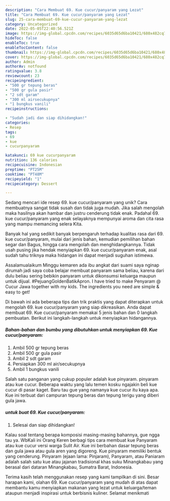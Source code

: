 ```yaml
---
description: "Cara Membuat 69. Kue cucur/panyaram yang Lezat"
title: "Cara Membuat 69. Kue cucur/panyaram yang Lezat"
slug: 25-cara-membuat-69-kue-cucur-panyaram-yang-lezat
category: Uncategorized
date: 2022-05-05T22:40:56.521Z
image: https://img-global.cpcdn.com/recipes/6035d65d6ba10421/680x482cq70/69-kue-cucurpanyaram-foto-resep-utama.jpg
hideToc: false
enableToc: true
enableTocContent: false
thumbnail: https://img-global.cpcdn.com/recipes/6035d65d6ba10421/680x482cq70/69-kue-cucurpanyaram-foto-resep-utama.jpg
cover: https://img-global.cpcdn.com/recipes/6035d65d6ba10421/680x482cq70/69-kue-cucurpanyaram-foto-resep-utama.jpg
author: Admin
authorAv: notfound
ratingvalue: 3.8
reviewcount: 23
recipeingredient:
- "500 gr tepung beras"
- "500 gr gula pasir"
- "2 sdt garam"
- "300 ml airsecukupnya"
- "1 bungkus vanili"
recipeinstructions:

- "Sudah jadi dan siap dihidangkan!"
categories:
- Resep
tags:
- 69
- kue
- cucurpanyaram

katakunci: 69 kue cucurpanyaram 
nutrition: 136 calories
recipecuisine: Indonesian
preptime: "PT25M"
cooktime: "PT48M"
recipeyield: "1"
recipecategory: Dessert

---
```





Sedang mencari ide resep 69. kue cucur/panyaram yang unik? Cara membuatnya sangat tidak susah dan tidak juga mudah. Jika salah mengolah maka hasilnya akan hambar dan justru cenderung tidak enak. Padahal 69. kue cucur/panyaram yang enak selayaknya mempunyai aroma dan cita rasa yang mampu memancing selera Kita.





Banyak hal yang sedikit banyak berpengaruh terhadap kualitas rasa dari 69. kue cucur/panyaram, mulai dari jenis bahan, kemudian pemilihan bahan segar dan Bagus, hingga cara mengolah dan menghidangkannya. Tidak usah pusing jika hendak menyiapkan 69. kue cucur/panyaram enak,      asal sudah tahu triknya maka hidangan ini dapat menjadi suguhan istimewa.














Assalamualaikum Minggu kemaren ada ibu angkat dari suami saya nginap dirumah jadi saya coba belajar membuat panyaram sama beliau, karena dari dulu beliau sering bebikin panyaram untuk dikonsumsi keluarga maupun untuk dijual. #PejuangGoldenBatikApron. I have tried to make Penyaram @ Cucur Jawa together with my kids. The ingredients you need are simple &amp; easy to get!






Di bawah ini ada beberapa tips dan trik praktis yang dapat diterapkan untuk mengolah 69. kue cucur/panyaram yang siap dikreasikan. Anda dapat membuat 69. Kue cucur/panyaram memakai 5 jenis bahan dan 0 langkah pembuatan. Berikut ini langkah-langkah untuk menyiapkan hidangannya.

<!--inarticleads1-->

##### Bahan-bahan dan bumbu yang dibutuhkan untuk menyiapkan 69. Kue cucur/panyaram:

1. Ambil 500 gr tepung beras
1. Ambil 500 gr gula pasir
1. Ambil 2 sdt garam
1. Persiapkan 300 ml air/secukupnya
1. Ambil 1 bungkus vanili


Salah satu panganan yang cukup populer adalah kue pinyaram. pinyaram atau kue cucur. Beberapa waktu yang lalu temen kosku ngajakin beli kue cucur di pasar kaget. Baru tau gue yang namanya kue cucur itu kaya apa. Kue ini terbuat dari campuran tepung beras dan tepung terigu yang diberi gula jawa. 

<!--inarticleads2-->

#####  untuk buat 69. Kue cucur/panyaram:


1. Selesai dan siap dihidangkan!

Kalau soal tentang berapa komposisi masing-masing bahannya, gue ngga tau ya. WbKali ini Orang Keren berbagi tips cara membuat kue Panyaram atau kue cucur versi warga Sulit Air. Kue ini berbahan dasar tepung beras dan gula jawa atau gula aren yang digoreng. Kue pinyaram memiliki bentuk yang cenderung. Pinyaram (ejaan lama: Pinjaram), Panyaram, atau Paniaram adalah salah satu kue atau jajanan tradisional khas suku Minangkabau yang berasal dari dataran Minangkabau, Sumatra Barat, Indonesia. 

Terima kasih telah menggunakan resep yang kami tampilkan di sini. Besar harapan kami, olahan 69. Kue cucur/panyaram yang mudah di atas dapat membantu kamu menyiapkan makanan yang lezat untuk keluarga/teman ataupun menjadi inspirasi untuk berbisnis kuliner. Selamat menikmati
